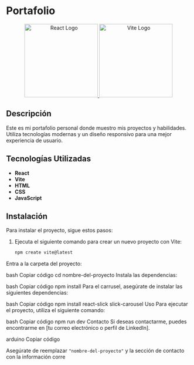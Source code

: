# **Portafolio**

<p align="center">
  <a href="https://reactjs.org" target="_blank">
    <img src="https://reactjs.org/logo-og.png" width="200" alt="React Logo">
  </a>
  <a href="https://vitejs.dev" target="_blank">
    <img src="https://vitejs.dev/logo.svg" width="200" alt="Vite Logo">
  </a>
</p>


## **Descripción**
Este es mi portafolio personal donde muestro mis proyectos y habilidades. Utiliza tecnologías modernas y un diseño responsivo para una mejor experiencia de usuario.

## **Tecnologías Utilizadas**
- **React**
- **Vite**
- **HTML**
- **CSS**
- **JavaScript**

## **Instalación**

Para instalar el proyecto, sigue estos pasos:

1. Ejecuta el siguiente comando para crear un nuevo proyecto con Vite:
   ```bash
   npm create vite@latest
Entra a la carpeta del proyecto:

bash
Copiar código
cd nombre-del-proyecto
Instala las dependencias:

bash
Copiar código
npm install
Para el carrusel, asegúrate de instalar las siguientes dependencias:

bash
Copiar código
npm install react-slick slick-carousel
Uso
Para ejecutar el proyecto, utiliza el siguiente comando:

bash
Copiar código
npm run dev
Contacto
Si deseas contactarme, puedes encontrarme en [tu correo electrónico o perfil de LinkedIn].

arduino
Copiar código

Asegúrate de reemplazar `"nombre-del-proyecto"` y la sección de contacto con la información corre
